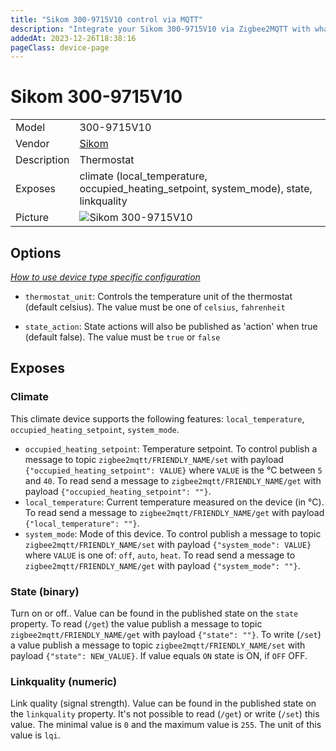```yaml
---
title: "Sikom 300-9715V10 control via MQTT"
description: "Integrate your Sikom 300-9715V10 via Zigbee2MQTT with whatever smart home infrastructure you are using without the vendor's bridge or gateway."
addedAt: 2023-12-26T18:38:16
pageClass: device-page
---
```


<!-- !!!! -->
<!-- ATTENTION: This file is auto-generated through docgen! -->
<!-- You can only edit the "Notes"-Section between the two comment lines "Notes BEGIN" and "Notes END". -->
<!-- Do not use h1 or h2 heading within "## Notes"-Section. -->
<!-- !!!! -->

# Sikom 300-9715V10

|     |     |
|-----|-----|
| Model | 300-9715V10  |
| Vendor  | [Sikom](/supported-devices/#v=Sikom)  |
| Description | Thermostat |
| Exposes | climate (local_temperature, occupied_heating_setpoint, system_mode), state, linkquality |
| Picture | ![Sikom 300-9715V10](https://www.zigbee2mqtt.io/images/devices/300-9715V10.jpg) |


<!-- Notes BEGIN: You can edit here. Add "## Notes" headline if not already present. -->


<!-- Notes END: Do not edit below this line -->



## Options
*[How to use device type specific configuration](../guide/configuration/devices-groups.md#specific-device-options)*

* `thermostat_unit`: Controls the temperature unit of the thermostat (default celsius). The value must be one of `celsius`, `fahrenheit`

* `state_action`: State actions will also be published as 'action' when true (default false). The value must be `true` or `false`


## Exposes

### Climate 
This climate device supports the following features: `local_temperature`, `occupied_heating_setpoint`, `system_mode`.
- `occupied_heating_setpoint`: Temperature setpoint. To control publish a message to topic `zigbee2mqtt/FRIENDLY_NAME/set` with payload `{"occupied_heating_setpoint": VALUE}` where `VALUE` is the °C between `5` and `40`. To read send a message to `zigbee2mqtt/FRIENDLY_NAME/get` with payload `{"occupied_heating_setpoint": ""}`.
- `local_temperature`: Current temperature measured on the device (in °C). To read send a message to `zigbee2mqtt/FRIENDLY_NAME/get` with payload `{"local_temperature": ""}`.
- `system_mode`: Mode of this device. To control publish a message to topic `zigbee2mqtt/FRIENDLY_NAME/set` with payload `{"system_mode": VALUE}` where `VALUE` is one of: `off`, `auto`, `heat`. To read send a message to `zigbee2mqtt/FRIENDLY_NAME/get` with payload `{"system_mode": ""}`.

### State (binary)
Turn on or off..
Value can be found in the published state on the `state` property.
To read (`/get`) the value publish a message to topic `zigbee2mqtt/FRIENDLY_NAME/get` with payload `{"state": ""}`.
To write (`/set`) a value publish a message to topic `zigbee2mqtt/FRIENDLY_NAME/set` with payload `{"state": NEW_VALUE}`.
If value equals `ON` state is ON, if `OFF` OFF.

### Linkquality (numeric)
Link quality (signal strength).
Value can be found in the published state on the `linkquality` property.
It's not possible to read (`/get`) or write (`/set`) this value.
The minimal value is `0` and the maximum value is `255`.
The unit of this value is `lqi`.


